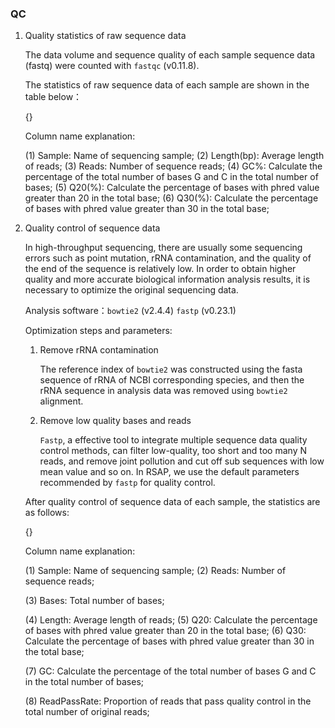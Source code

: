 ### QC

1. Quality statistics of raw sequence data

   The data volume and sequence quality of each sample sequence data (fastq) were counted with `fastqc` (v0.11.8).

   The statistics of raw sequence data of each sample are shown in the table below：

   {}

   Column name explanation:

   (1) Sample: Name of sequencing sample;
   (2) Length(bp): Average length of reads;
   (3) Reads: Number of sequence reads;
   (4)  GC%: Calculate the percentage of the total number of bases G and C in the total number of bases;
   (5) Q20(%): Calculate the percentage of bases with phred value greater than 20 in the total base;
   (6) Q30(%): Calculate the percentage of bases with phred value greater than 30 in the total base;

2. Quality control of sequence data

   In high-throughput sequencing, there are usually some sequencing errors such as point mutation, rRNA contamination, and the quality of the end of the sequence is relatively low. In order to obtain higher quality and more accurate biological information analysis results, it is necessary to optimize the original sequencing data.

   Analysis software：`bowtie2` (v2.4.4)    `fastp` (v0.23.1)

   Optimization steps and parameters:

   1. Remove rRNA contamination

      The reference index of `bowtie2` was constructed using the fasta sequence of rRNA of NCBI corresponding species, and then the rRNA sequence in analysis data was removed using `bowtie2` alignment.

   2. Remove low quality bases and reads

      `Fastp`,  a effective tool to integrate multiple sequence data quality control methods, can filter low-quality, too short and too many N reads,  and remove joint pollution and cut off sub sequences with low mean value and so on. In RSAP, we use the default parameters recommended by `fastp` for quality control.

   After quality control of sequence data of each sample, the statistics are as follows:

   {}

   Column name explanation:

   (1) Sample: Name of sequencing sample;
   (2) Reads: Number of sequence reads;
   
   (3) Bases: Total number of bases;

   (4) Length: Average length of reads;
   (5) Q20: Calculate the percentage of bases with phred value greater than 20 in the total base;
   (6) Q30: Calculate the percentage of bases with phred value greater than 30 in the total base;
   
   (7) GC: Calculate the percentage of the total number of bases G and C in the total number of bases;

   (8) ReadPassRate: Proportion of reads that pass quality control in the total number of original reads;